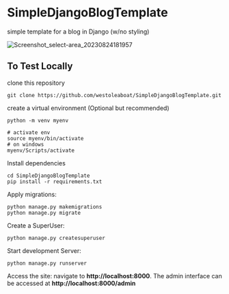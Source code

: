 # SimpleDjangoBlogTemplate
simple template for a blog in Django (w/no styling)

![Screenshot_select-area_20230824181957](https://github.com/westoleaboat/SimpleDjangoBlogTemplate/assets/68698872/6e7e8c62-5fea-41cd-bbe4-f002c6571731)


## To Test Locally
clone this repository
```
git clone https://github.com/westoleaboat/SimpleDjangoBlogTemplate.git

```
create a virtual environment (Optional but recommended)
```
python -m venv myenv

# activate env
source myenv/bin/activate
# on windows
myenv/Scripts/activate
```
Install dependencies
```
cd SimpleDjangoBlogTemplate
pip install -r requirements.txt
```

Apply migrations:
```
python manage.py makemigrations
python manage.py migrate
```
Create a SuperUser:
```
python manage.py createsuperuser
```
Start development Server:
```
python manage.py runserver
```
Access the site:
navigate to **http://localhost:8000**. The admin interface can be accessed at **http://localhost:8000/admin**


